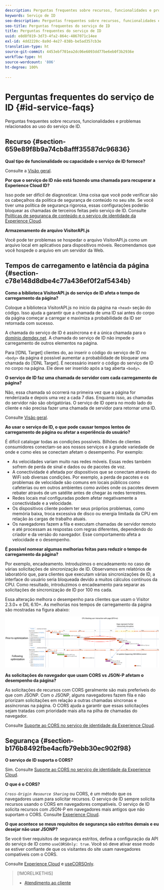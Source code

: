 ```yaml
---
description: Perguntas frequentes sobre recursos, funcionalidades e problemas relacionados ao uso do serviço de ID.
keywords: Serviço de ID
seo-description: Perguntas frequentes sobre recursos, funcionalidades e problemas relacionados ao uso do serviço de ID.
seo-title: Perguntas frequentes do serviço de ID
title: Perguntas frequentes do serviço de ID
uuid: e8d8f819-3d73-4fa2-864c-4867071c14ee
exl-id: 4dd2220c-8a9d-4e27-838b-be5ad357cb3e
translation-type: ht
source-git-commit: 4453ebf701ea2dc06e6093dd77be6eb0f3b2936e
workflow-type: ht
source-wordcount: '806'
ht-degree: 100%

---
```


# Perguntas frequentes do serviço de ID {#id-service-faqs}

Perguntas frequentes sobre recursos, funcionalidades e problemas relacionados ao uso do serviço de ID.

## Recurso {#section-659e89f8b9a74cb8afff35587dc96836}

**Qual tipo de funcionalidade ou capacidade o serviço de ID fornece?**

Consulte a [Visão geral](../introduction/overview.md).

**Por que o serviço de ID não está fazendo uma chamada para recuperar a Experience Cloud ID?**

Isso pode ser difícil de diagnosticar. Uma coisa que você pode verificar são os cabeçalhos da política de segurança de conteúdo no seu site. Se você tiver uma política de segurança rigorosa, essas configurações poderão bloquear as chamadas de terceiros feitas pelo serviço de ID. Consulte [Políticas de segurança de conteúdo e o serviço de identidade da Experience Cloud](../reference/csp.md#concept-968c423a7392479db0a0d821ae9783e3).

**Armazenamento de arquivo VisitorAPI.js**

Você pode ter problemas se hospedar o arquivo VisitorAPI.js como um arquivo local em aplicativos para dispositivos móveis. Recomendamos que você hospede o arquivo em um servidor da Web.

## Tempos de carregamento e latência da página {#section-c78e148d8dbe4c77a436ef0f2af5434b}

**Como a biblioteca VisitorAPI.js do serviço de ID afeta o tempo de carregamento da página?**

Coloque a biblioteca VisitorAPI.js no início da página na `<head>` seção do código. Isso ajuda a garantir que a chamada de uma ID sai antes do corpo da página começar a carregar e maximiza a probabilidade da ID ser retornada com sucesso.

A chamada do serviço de ID é assíncrona e é a única chamada para o [domínio demdex.net](https://docs.adobe.com/content/help/pt-BR/audience-manager/user-guide/reference/demdex-calls.html). A chamada do serviço de ID não impede o carregamento de outros elementos na página.

Para [!DNL Target] clientes do, ao inserir o código do serviço de ID no `<body>` da página é possível aumentar a probabilidade de bloquear uma chamada do [!DNL Target]. É necessário inserir o código do serviço de ID no corpo na página. Ele deve ser inserido após a tag aberta `<body>`.

**O serviço de ID faz uma chamada de servidor com cada carregamento de página?**

Não, essa chamada só ocorrerá na primeira vez que a página for renderizada e depois uma vez a cada 7 dias. Enquanto isso, as chamadas do servidor não são obrigatórias. O serviço de ID opera no modo lado do cliente e não precisa fazer uma chamada de servidor para retornar uma ID.

Consulte [Visão geral](../introduction/overview.md).

**Ao usar o serviço de ID, o que pode causar tempos lentos de carregamento de página ou afetar a experiência do usuário?**

É difícil catalogar todas as condições possíveis. Bilhões de clientes consumidores conectam-se aos nossos serviços e à grande variedade de onde e como eles se conectam afetam o desempenho. Por exemplo:

* As velocidades variam muito nas redes móveis. Essas redes também sofrem de perda de sinal e dados ou de pacotes de voz.
* A conectividade é afetada por dispositivos que se conectam através do WiFi sob diversas condições. Por exemplo, a perda de pacotes e os problemas de velocidade são comuns em locais públicos como cafeterias ou em outros ambientes como aviões onde os pacotes devem rebater através de um satélite antes de chegar às redes terrestres.
* Redes locais mal configuradas podem afetar negativamente a conectividade e a velocidade.
* Os dispositivos cliente podem ter seus próprios problemas, como memória baixa, troca excessiva de disco ou energia limitada da CPU em relação às cargas de trabalho atuais.
* Os navegadores fazem a fila e executam chamadas de servidor remoto e até processam as respostas com regras diferentes, dependendo do criador e da versão do navegador. Esse comportamento afeta a velocidade e o desempenho.

**É possível nomear algumas melhorias feitas para reduzir o tempo de carregamento da página?**

Por exemplo, encadeamento. Introduzimos o encadeamento no caso de várias solicitações de sincronização de ID. Observamos em relatórios de laboratório que, para clientes que executam várias sincronizações de ID, a interface do usuário seria bloqueada devido a muitos cálculos contínuos da CPU. Como resultado, introduzimos o encadeamento para separar as solicitações de sincronização de ID por 100 ms cada.

Essa alteração melhora o desempenho para clientes que usam o Visitor 2.3.0+ e DIL 6.10+. As melhorias nos tempos de carregamento da página são mostradas na figura abaixo:

![](assets/id_sync_improvements_copy.png)

**As solicitações do navegador que usam CORS vs JSON-P afetam o desempenho da página?**

As solicitações de recursos com CORS geralmente são mais preferíveis do que com JSONP. Com o JSONP, alguns navegadores fazem fila e não priorizam solicitações em relação a outras chamadas síncronas e assíncronas na página. O CORS ajuda a garantir que essas solicitações sejam tratadas com prioridade mais alta na pilha de chamadas do navegador.

Consulte [Suporte ao CORS no serviço de identidade da Experience Cloud](../reference/cors.md#concept-6c280446990d46d88ba9da15d2dcc758).

## Segurança {#section-b176b8492fbe4acfb79ebb30ec902f98}

**O serviço de ID suporta o CORS?**

Sim. Consulte [Suporte ao CORS no serviço de identidade da Experience Cloud](../reference/cors.md#concept-6c280446990d46d88ba9da15d2dcc758).

**O que é o CORS?**

*`Cross-Origin Resource Sharing`* ou CORS, é um método que os navegadores usam para solicitar recursos. O serviço de ID sempre solicita recursos usando o CORS em navegadores compatíveis. O serviço de ID solicita recursos com JSON-P em navegadores mais antigos que não suportam o CORS. Consulte [Experience Cloud](../reference/cors.md#concept-6c280446990d46d88ba9da15d2dcc758).

**O que acontece se meus requisitos de segurança são estritos demais e eu desejar não usar JSONP?**

Se você tiver requisitos de segurança estritos, defina a configuração da API do serviço de ID como `useCORSOnly: true`. Você só deve ativar esse modo se estiver confiante de que os visitantes do site usam navegadores compatíveis com o CORS.

Consulte [Experience Cloud](../reference/cors.md#concept-6c280446990d46d88ba9da15d2dcc758) e [useCORSOnly](../library/function-vars/use-cors-only.md#reference-8a9a143d838b48d6b23329b84b13e1fa).

>[!MORELIKETHIS]
>
>* [Atendimento ao cliente](https://helpx.adobe.com/br/marketing-cloud/contact-support.html)

